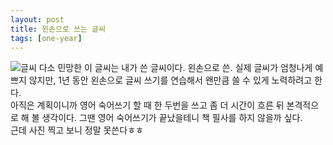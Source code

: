 ```yaml
---
layout: post
title: 왼손으로 쓰는 글씨
tags: [one-year]
---
```

![글씨](http://lh3.googleusercontent.com/-px-ed3eLyng/Vhn3Gc_jV0I/AAAAAAAAAOA/9KM4DI8oJGc/s1280/upload_-1.jpg)
다소 민망한 이 글씨는 내가 쓴 글씨이다. 왼손으로 쓴. 실제 글씨가 엄청나게 예쁘지 않지만, 1년 동안 왼손으로 글씨 쓰기를 연습해서 왠만큼 쓸 수 있게 노력하려고 한다.  
아직은 계획이니까 영어 숙어쓰기 할 때 한 두번을 쓰고 좀 더 시간이 흐른 뒤 본격적으로 해 볼 생각이다. 그땐 영어 숙어쓰기가 끝났을테니 책 필사를 하지 않을까 싶다.   
근데 사진 찍고 보니 정말 못쓴다ㅎㅎ 